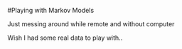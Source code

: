 #Playing with Markov Models

Just messing around while remote and without computer

Wish I had some real data to play with..